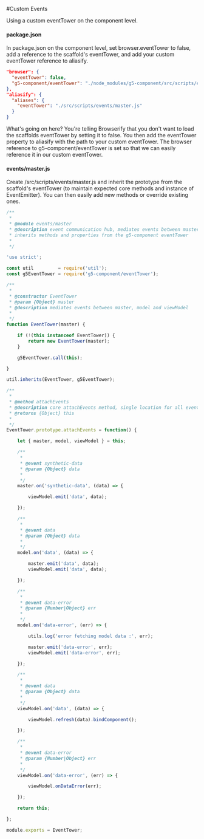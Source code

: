 #Custom Events

Using a custom eventTower on the component level.

#### package.json

In package.json on the component level, set browser.eventTower to false, add a reference to the scaffold's eventTower, and add your custom eventTower reference to aliasify.

```json
"browser": {
  "eventTower": false,
  "g5-component/eventTower": "./node_modules/g5-component/src/scripts/events/master.js"
},
"aliasify": {
  "aliases": {
    "eventTower": "./src/scripts/events/master.js"
  }
}
```

What's going on here? You're telling Browserify that you don't want to load the scaffolds eventTower by setting it to false. You then add the eventTower property to aliasify with the path to your custom eventTower. The browser reference to g5-component/eventTower is set so that we can easily reference it in our custom eventTower.

#### events/master.js

Create /src/scripts/events/master.js and inherit the prototype from the scaffold's eventTower (to maintain expected core methods and instance of EventEmitter). You can then easily add new methods or override existing ones.

```js
/**
 *
 * @module events/master
 * @description event communication hub, mediates events between master, model, and viewModel
 * inherits methods and properties from the g5-component eventTower
 *
 */

'use strict';

const util         = require('util');
const g5EventTower = require('g5-component/eventTower');

/**
 *
 * @constructor EventTower
 * @param {Object} master
 * @description mediates events between master, model and viewModel
 *
 */
function EventTower(master) {

    if (!(this instanceof EventTower)) {
        return new EventTower(master);
    }

    g5EventTower.call(this);

}

util.inherits(EventTower, g5EventTower);

/**
 *
 * @method attachEvents
 * @description core attachEvents method, single location for all events
 * @returns {Object} this
 *
 */
EventTower.prototype.attachEvents = function() {

    let { master, model, viewModel } = this;

    /**
     *
     * @event synthetic-data
     * @param {Object} data
     *
     */
    master.on('synthetic-data', (data) => {

        viewModel.emit('data', data);

    });

    /**
     *
     * @event data
     * @param {Object} data
     *
     */
    model.on('data', (data) => {

        master.emit('data', data);
        viewModel.emit('data', data);

    });

    /**
     *
     * @event data-error
     * @param {Number|Object} err
     *
     */
    model.on('data-error', (err) => {

        utils.log('error fetching model data :', err);

        master.emit('data-error', err);
        viewModel.emit('data-error', err);

    });

    /**
     *
     * @event data
     * @param {Object} data
     *
     */
    viewModel.on('data', (data) => {

        viewModel.refresh(data).bindComponent();

    });

    /**
     *
     * @event data-error
     * @param {Number|Object} err
     *
     */
    viewModel.on('data-error', (err) => {

        viewModel.onDataError(err);

    });

    return this;

};

module.exports = EventTower;
```
